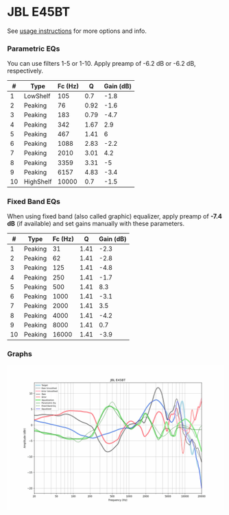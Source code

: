 # JBL E45BT
See [usage instructions](https://github.com/jaakkopasanen/AutoEq#usage) for more options and info.

### Parametric EQs
You can use filters 1-5 or 1-10. Apply preamp of -6.2 dB or -6.2 dB, respectively.

|   # | Type      |   Fc (Hz) |    Q |   Gain (dB) |
|-----|-----------|-----------|------|-------------|
|   1 | LowShelf  |       105 | 0.7  |        -1.8 |
|   2 | Peaking   |        76 | 0.92 |        -1.6 |
|   3 | Peaking   |       183 | 0.79 |        -4.7 |
|   4 | Peaking   |       342 | 1.67 |         2.9 |
|   5 | Peaking   |       467 | 1.41 |         6   |
|   6 | Peaking   |      1088 | 2.83 |        -2.2 |
|   7 | Peaking   |      2010 | 3.01 |         4.2 |
|   8 | Peaking   |      3359 | 3.31 |        -5   |
|   9 | Peaking   |      6157 | 4.83 |        -3.4 |
|  10 | HighShelf |     10000 | 0.7  |        -1.5 |

### Fixed Band EQs
When using fixed band (also called graphic) equalizer, apply preamp of **-7.4 dB** (if available) and set gains manually with these parameters.

|   # | Type    |   Fc (Hz) |    Q |   Gain (dB) |
|-----|---------|-----------|------|-------------|
|   1 | Peaking |        31 | 1.41 |        -2.3 |
|   2 | Peaking |        62 | 1.41 |        -2.8 |
|   3 | Peaking |       125 | 1.41 |        -4.8 |
|   4 | Peaking |       250 | 1.41 |        -1.7 |
|   5 | Peaking |       500 | 1.41 |         8.3 |
|   6 | Peaking |      1000 | 1.41 |        -3.1 |
|   7 | Peaking |      2000 | 1.41 |         3.5 |
|   8 | Peaking |      4000 | 1.41 |        -4.2 |
|   9 | Peaking |      8000 | 1.41 |         0.7 |
|  10 | Peaking |     16000 | 1.41 |        -3.9 |

### Graphs
![](./JBL%20E45BT.png)

